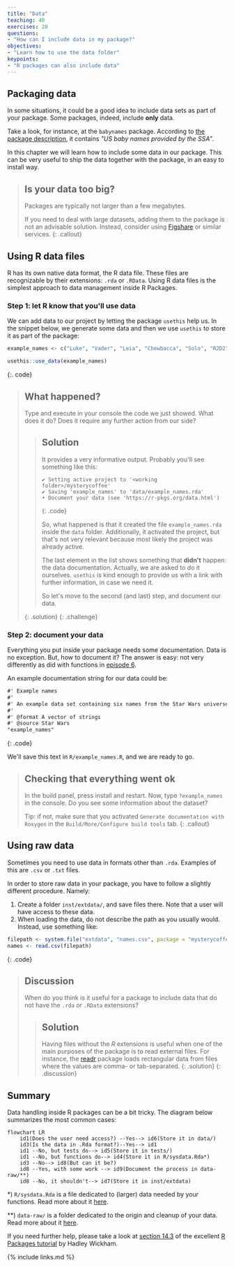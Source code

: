 ```yaml
---
title: "Data"
teaching: 40
exercises: 20
questions:
- "How can I include data in my package?"
objectives:
- "Learn how to use the data folder"
keypoints:
- "R packages can also include data"
---
```


## Packaging data

In some situations, it could be a good idea to include data sets as part of your package.
Some packages, indeed, include **only** data.

Take a look, for instance, at the `babynames` package.
According to [the package description](https://cran.r-project.org/web/packages/babynames/index.html), it contains _"US baby names provided by the SSA"_.

In this chapter we will learn how to include some data in our package.
This can be very useful to ship the data together with the package, in an easy to install way.

> ## Is your data too big?
> Packages are typically not larger than a few megabytes.
>
> If you need to deal with large datasets, adding them to the package is not an advisable solution.
> Instead, consider using [Figshare](https://figshare.com/) or similar services.
{: .callout}

## Using R data files

R has its own native data format, the R data file.
These files are recognizable by their extensions: `.rda` or `.RData`.
Using R data files is the simplest approach to data management inside R Packages.

### Step 1: let R know that you'll use data

We can add data to our project by letting the package `usethis` help us.
In the snippet below, we generate some data and then we use `usethis` to store it as part of the package:

~~~r
example_names <- c("Luke", "Vader", "Leia", "Chewbacca", "Solo", "R2D2")

usethis::use_data(example_names)
~~~ 
{:. code}

> ## What happened?
> Type and execute in your console the code we just showed.
> What does it do?
> Does it require any further action from our side?
> > ## Solution
> > It provides a very informative output.
> > Probably you'll see something like this:
> > ~~~
> > ✔ Setting active project to '<working folder>/mysterycoffee'
> > ✔ Saving 'example_names' to 'data/example_names.rda'
> > • Document your data (see 'https://r-pkgs.org/data.html')
> > ~~~
> > {: .code}
> >
> >
> > So, what happened is that it created the file `example_names.rda` inside the `data` folder.
> > Additionally, it activated the project, but that's not very relevant because most likely the project was already active.
> >
> > The last element in the list shows something that **didn't** happen: the data documentation.
> > Actually, we are asked to do it ourselves.
> > `usethis` is kind enough to provide us with a link with further information, in case we need it.
> >
> > So let's move to the second (and last) step, and document our data.
> > 
> {: .solution}
{: .challenge}

### Step 2: document your data

Everything you put inside your package needs some documentation.
Data is no exception.
But, how to document it?
The answer is easy: not very differently as did with functions in [episode 6](../06-documentation).

An example documentation string for our data could be:

~~~txt
#' Example names
#'
#' An example data set containing six names from the Star Wars universe
#'
#' @format A vector of strings
#' @source Star Wars
"example_names"
~~~
{: .code}

We'll save this text in `R/example_names.R`, and we are ready to go.

> ## Checking that everything went ok
>
> In the build panel, press install and restart.
> Now, type `?example_names` in the console.
> Do you see some information about the dataset?
>
> Tip: if not, make sure that you activated `Generate documentation with Roxygen` in the `Build/More/Configure build tools` tab.
{: .callout}


## Using raw data

Sometimes you need to use data in formats other than `.rda`. 
Examples of this are `.csv` or `.txt` files.

In order to store raw data in your package, you have to follow a slightly different procedure.
Namely:

1. Create a folder `inst/extdata/`, and save files there. Note that a user will have access to these data.
2. When loading the data, do not describe the path as you usually would. Instead, use something like:

~~~r
filepath <- system.file("extdata", "names.csv", package = "mysterycoffee")
names <- read.csv(filepath)
~~~
{: .code}

> ## Discussion
> When do you think is it useful for a package to include data that do not have the `.rda` or `.RData` extensions?
> > ## Solution
> > Having files without the _R_ extensions is useful when one of the main purposes of the package is to read external files. For instance, the  [readr](https://readr.tidyverse.org/) package loads rectangular data from files where the values are comma- or tab-separated. 
> {: .solution}
{: .discussion}

## Summary

Data handling inside R packages can be a bit tricky.
The diagram below summarizes the most common cases:

```mermaid
flowchart LR
    id1(Does the user need access?) --Yes--> id6(Store it in data/)
    id3(Is the data in .Rda format?)--Yes--> id1
    id1 --No, but tests do--> id5(Store it in tests/)
    id1 --No, but functions do--> id4(Store it in R/sysdata.Rda*)
    id3 --No--> id8(But can it be?)
    id8 --Yes, with some work --> id9(Document the process in data-raw/**)
    id8 --No, it shouldn't--> id7(Store it in inst/extdata)
```

*) `R/sysdata.Rda` is a file dedicated to (larger) data needed by your functions. Read more about it [here](https://r-pkgs.org/Data.html#sec-data-sysdata). 

**) `data-raw/` is a folder dedicated to the origin and cleanup of your data. Read more about it [here](https://r-pkgs.org/Data.html#sec-data-data-raw).

If you need further help, please take a look at [section 14.3](https://r-pkgs.org/data.html) of the excellent [R Packages tutorial](https://r-pkgs.org/index.html) by Hadley Wickham.


{% include links.md %}

